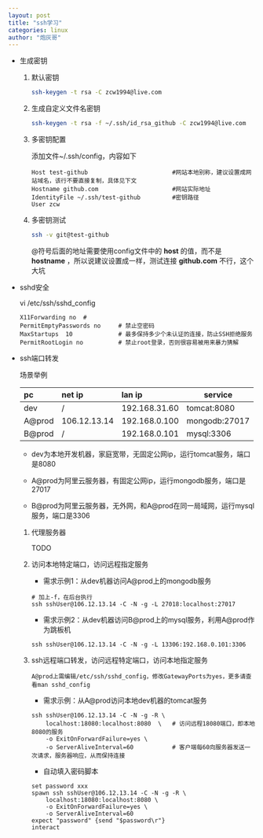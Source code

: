 ```yaml
---
layout: post
title: "ssh学习"
categories: linux
author: "炮灰哥"
---
```


- 生成密钥

    1. 默认密钥

        ```bash
        ssh-keygen -t rsa -C zcw1994@live.com
        ```

    1. 生成自定义文件名密钥

        ```bash
        ssh-keygen -t rsa -f ~/.ssh/id_rsa_github -C zcw1994@live.com
        ```

    1. 多密钥配置

        添加文件~/.ssh/config，内容如下

        ```
        Host test-github                        #网站本地别称，建议设置成网站域名，该行不要直接复制，具体见下文
        Hostname github.com                     #网站实际地址
        IdentityFile ~/.ssh/test-github         #密钥路径
        User zcw
        ```

    1. 多密钥测试

        ```bash
        ssh -v git@test-github
        ```

        @符号后面的地址需要使用config文件中的 __host__ 的值，而不是 __hostname__ ，所以说建议设置成一样，测试连接 __github.com__ 不行，这个大坑

- sshd安全

    vi /etc/ssh/sshd_config

    ```
    X11Forwarding no  #
    PermitEmptyPasswords no     # 禁止空密码
    MaxStartups  10             # 最多保持多少个未认证的连接，防止SSH拒绝服务
    PermitRootLogin no          # 禁止root登录，否则很容易被用来暴力猜解
    ```

- ssh端口转发

    场景举例

    pc      |net ip         |lan ip         |service
    :-------|:--------------|:--------------|--------------
    dev     |/              |192.168.31.60  |tomcat:8080
    A@prod  |106.12.13.14   |192.168.0.100  |mongodb:27017
    B@prod  |/              |192.168.0.101  |mysql:3306

    - dev为本地开发机器，家庭宽带，无固定公网ip，运行tomcat服务，端口是8080

    - A@prod为阿里云服务器，有固定公网ip，运行mongodb服务，端口是27017

    - B@prod为阿里云服务器，无外网，和A@prod在同一局域网，运行mysql服务，端口是3306

    1. 代理服务器

        TODO

    1. 访问本地特定端口，访问远程指定服务

        * 需求示例1：从dev机器访问A@prod上的mongodb服务

        ```
        # 加上-f，在后台执行
        ssh sshUser@106.12.13.14 -C -N -g -L 27018:localhost:27017
        ```

        * 需求示例2：从dev机器访问B@prod上的mysql服务，利用A@prod作为跳板机

        ```
        ssh sshUser@106.12.13.14 -C -N -g -L 13306:192.168.0.101:3306
        ```
    
    1. ssh远程端口转发，访问远程特定端口，访问本地指定服务

        ```
        A@prod上需编辑/etc/ssh/sshd_config，修改GatewayPorts为yes，更多请查看man sshd_config
        ```

        * 需求示例：从A@prod访问本地dev机器的tomcat服务

        ```
        ssh sshUser@106.12.13.14 -C -N -g -R \
            localhost:18080:localhost:8080  \   # 访问远程18080端口，即本地8080的服务
            -o ExitOnForwardFailure=yes \
            -o ServerAliveInterval=60           # 客户端每60向服务器发送一次请求，服务器响应，从而保持连接
        ```

        * 自动填入密码脚本
        
        ```
        set password xxx
        spawn ssh sshUser@106.12.13.14 -C -N -g -R \
            localhost:18080:localhost:8080 \
            -o ExitOnForwardFailure=yes \
            -o ServerAliveInterval=60
        expect "password" {send "$password\r"}
        interact
        ```